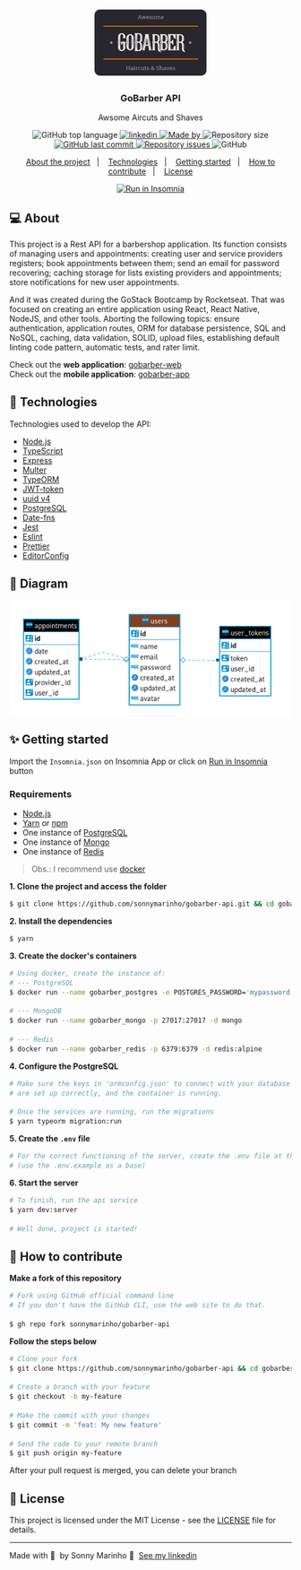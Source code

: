 <h1 align="center" >
	<img alt="Logo" src="docs/assets/logo.svg" width="200px" />
</h1>


<h3 align="center">
  GoBarber API
</h3>

<p align="center">Awsome Aircuts and Shaves</p>

<p align="center">
  <img alt="GitHub top language" src="https://img.shields.io/github/languages/top/sonnymarinho/gobarber-api">

  <a href="https://www.linkedin.com/in/sonnymarinho/">
  <img alt="linkedin" src="https://img.shields.io/badge/-Sonny%20Marinho-378fe9?style=flat-square&logo=Linkedin&logoColor=white&link=https://www.linkedin.com/in/sonnymarinho">
    <img alt="Made by" src="https://img.shields.io/badge/made%20by-Sonny%20Marinho-gree">
  </a>

  <img alt="Repository size" src="https://img.shields.io/github/repo-size/sonnymarinho/gobarber-api">

  <a href="https://github.com/sonnymarinho/gobarber-api/commits/master">
    <img alt="GitHub last commit" src="https://img.shields.io/github/last-commit/sonnymarinho/gobarber-api">
  </a>

  <a href="https://github.com/sonnymarinho/gobarber-api/issues">
    <img alt="Repository issues" src="https://img.shields.io/github/issues/sonnymarinho/gobarber-api">
  </a>

  <img alt="GitHub" src="https://img.shields.io/github/license/sonnymarinho/gobarber-api">
</p>

<p align="center">
  <a href="#-about-the-project">About the project</a>&nbsp;&nbsp;&nbsp;|&nbsp;&nbsp;&nbsp;
  <a href="#-technologies">Technologies</a>&nbsp;&nbsp;&nbsp;|&nbsp;&nbsp;&nbsp;
  <a href="#-getting-started">Getting started</a>&nbsp;&nbsp;&nbsp;|&nbsp;&nbsp;&nbsp;
  <a href="#-how-to-contribute">How to contribute</a>&nbsp;&nbsp;&nbsp;|&nbsp;&nbsp;&nbsp;
  <a href="#-license">License</a>
</p>

<p id="insomniaButton" align="center">
  <a href="docs/insomnia.json" target="_blank"><img src="https://insomnia.rest/images/run.svg" alt="Run in Insomnia"></a>
</p>

## 💻 About
<p>This project is a Rest API for a barbershop application. Its function consists of managing users and appointments: creating user and service providers registers; book appointments between them; send an email for password recovering; caching storage for lists existing providers and appointments; store notifications for new user appointments. </p>

<p> And it was created during the GoStack Bootcamp by Rocketseat. That was focused on creating an entire application using React, React Native, NodeJS, and other tools. Aborting the following topics: ensure authentication, application routes, ORM for database persistence, SQL and NoSQL, caching,  data validation, SOLID, upload files, establishing default linting code pattern, automatic tests, and rater limit. </p>

Check out the **web application**: [gobarber-web](https://github.com/sonnymarinho/gobarber-web)</br>
Check out the **mobile application**: [gobarber-app](https://github.com/sonnymarinho/gobarber-app)

## 🚀 Technologies

Technologies used to develop the API:

- [Node.js](https://nodejs.org/en/)
- [TypeScript](https://www.typescriptlang.org/)
- [Express](https://expressjs.com/pt-br/)
- [Multer](https://github.com/expressjs/multer)
- [TypeORM](https://typeorm.io/#/)
- [JWT-token](https://jwt.io/)
- [uuid v4](https://github.com/thenativeweb/uuidv4/)
- [PostgreSQL](https://www.postgresql.org/)
- [Date-fns](https://date-fns.org/)
- [Jest](https://jestjs.io/)
- [Eslint](https://eslint.org/)
- [Prettier](https://prettier.io/)
- [EditorConfig](https://editorconfig.org/)

## 🔶 Diagram

<img align="center" src="docs/assets/diagram.png" alt="Database Diagram" />

## ✨️ Getting started

Import the `Insomnia.json` on Insomnia App or click on [Run in Insomnia](#insomniaButton) button

### Requirements

- [Node.js](https://nodejs.org/en/)
- [Yarn](https://classic.yarnpkg.com/) or [npm](https://www.npmjs.com/)
- One instance of [PostgreSQL](https://www.postgresql.org/)
- One instance of [Mongo](https://www.mongodb.com/)
- One instance of [Redis](https://redis.io/)

> Obs.: I recommend use [docker](/docs/using_docker.md)

**1. Clone the project and access the folder**

```bash
$ git clone https://github.com/sonnymarinho/gobarber-api.git && cd gobarber-api
```

**2. Install the dependencies**

```bash
$ yarn
```

**3. Create the docker's containers**

```bash
# Using docker, create the instance of:
# --- PostgreSQL
$ docker run --name gobarber_postgres -e POSTGRES_PASSWORD='mypassword' -p 5432:5432 -d postgres

# --- MongoDB
$ docker run --name gobarber_mongo -p 27017:27017 -d mongo

# --- Redis
$ docker run --name gobarber_redis -p 6379:6379 -d redis:alpine
```

**4. Configure the PostgreSQL**

```bash
# Make sure the keys in 'ormconfig.json' to connect with your database
# are set up correctly, and the container is running.

# Once the services are running, run the migrations
$ yarn typeorm migration:run
```

**5. Create the `.env` file**

```bash
# For the correct functioning of the server, create the .env file at the root of the project.
# (use the .env.example as a base)
```

**6. Start the server**

```bash
# To finish, run the api service
$ yarn dev:server

# Well done, project is started!
```


## 🤔 How to contribute

**Make a fork of this repository**

```bash
# Fork using GitHub official command line
# If you don't have the GitHub CLI, use the web site to do that.

$ gh repo fork sonnymarinho/gobarber-api
```

**Follow the steps below**

```bash
# Clone your fork
$ git clone https://github.com/sonnymarinho/gobarber-api && cd gobarber-api

# Create a branch with your feature
$ git checkout -b my-feature

# Make the commit with your changes
$ git commit -m 'feat: My new feature'

# Send the code to your remote branch
$ git push origin my-feature
```

After your pull request is merged, you can delete your branch

## 📝 License

This project is licensed under the MIT License - see the [LICENSE](https://github.com/git/git-scm.com/blob/master/MIT-LICENSE.txt) file for details.

---

Made with 💜 &nbsp;by Sonny Marinho 👋 &nbsp;[See my linkedin](https://www.linkedin.com/in/sonnymarinho/)
